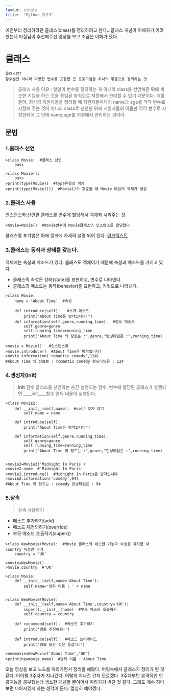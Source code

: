 ```yaml
---
layout: single
title:  "Python_기초3"
---
```


예전부터 정리하려던 클래스(class)를 정리하려고 한다...클래스 개념이 이해하기 어려웠는데 퍼실님이 추천해주신 영상을 보고 조금은 이해가 됐다.

# 클래스
```
클래스란?
함수뿐만 아니라 다양한 변수를 포함한 큰 프로그램을 하나의 묶음으로 정의하는 것
```
> 클래스 사용 이유 : 일일이 변수를 정의하는 게 아니라 class를 선언해준 뒤에 비슷한 기능을 하는 것을 통일된 양식으로 저장해서 관리할 수 있기 때문이다. 예를 들어, 회사의 지원자들을 정리할 때 지원자들마다의 name과 age를 각각 변수로 지정해 주는 것이 아니라 class로 선언한 뒤에 지원자들의 이름만 각각 변수로 지정한뒤에 그 안에 name,age를 지정해서 관리하는 것이다.

## 문법
### 1.클래스 선언

```
>class Movie:  #클래스 선언
    pass

>class Movie():
    pass
>print(type(Movie))  #type유형의 객체
>print(type(Movie()))  #Movie()가 호출될 때 Movie 타입의 객체가 생성
```

### 2.클래스 사용
인스턴스화:선언한 클래스를 변수에 할당해서 객체화 시켜주는 것.
```
>movie=Movie()  #movie변수에 Movie클래스의 인스턴스를 할당했다.

```
클래스명 표기법은 아래 링크에 자세히 설명 되어 있다. 
[링크텍스트](https://www.python.org/dev/peps/pep-0008/)


### 3.클래스는 동작과 상태를 갖는다.
객체에는 속성과 메소드가 있다. 클래스도 객체이기 때문에 속성과 메소드를 가지고 있다.

- 클래스의 속성은 상태(state)를 표현하고, 변수로 나타낸다.
- 클래스의 메소드는 동작(behavior)을 표현하고, 키워드로 나타낸다.
```
>class Movie:
    name = 'About Time'  #속성
    
    def introduce(self):   #소개 메소드
        print("About Time은 명작입니다!")
    def information(self,genre,running_time):  #정보 메소드
        self.genre=genre
        self.running_time=running_time
        print("About Time 의 장르는 :",genre,"런닝타임은 :",running_time)
        
>movie = Movie()   #인스턴스화 
>movie.introduce()  #About Time은 명작입니다!
>movie.information('romantic comedy',124)  
#About Time 의 장르는 : romantic comedy 런닝타임은 : 124
```

### 4.생성자(____init____)

> ____init____ 함수
클래스를 선언하는 순간 실행되는 함수. 변수에 할당된 클래스가 실행되면 ____init____함수 안의 내용이 실행된다.

```
>class Movie2:
    def __init__(self,name):  #self 잊지 않기
        self.name = name
        
    def introduce(self):   
        print("About Time은 명작입니다")
        
    def information(self,genre,running_time):  
        self.genre=genre
        self.running_time=running_time
        print("About Time 의 장르는 :",genre,"런닝타임은 :",running_time)
        

>movie2=Movie2('Midnight In Paris')
>movie2.name  #'Midnight In Paris'
>movie2.introduce()  #Midnight In Paris은 명작입니다
>movie2.information('comedy',94)  
#About Time 의 장르는 : comedy 런닝타임은 : 94
```

### 5.상속
>상속 사용하기
- 메소드 추가하기(add)
- 메소드 재정의하기(override)
- 부모 메소드 호출하기(super())

```
>class NewMovie(Movie):  #Movie 클래스와 비슷한 기능과 속성을 유지한 채 country 속성만 추가
    country = 'UK'

>movie=NewMovie()
>movie.country  #'UK'

>class Movie:
    def __init__(self,name='About Time'):
        self.name='영화 이름 : ' + name
        

>class NewMovie(Movie):
    def __init__(self,name='About Time',country='UK'):
        super().__init__(name)  #부모 메소드 호출하기
        self.country = country
            
    def recommend(self):  #메소드 추가하기
        print('영화 추천해줘!')
        
    def introduce(self):  #메소드 오버라이드
        print('영화 보는 것은 즐겁다!')
        
>newmovie=NewMovie('About Time','UK')
>print(newmovie.name)  #영화 이름 : About Time
```

오늘 영상을 보고 노드를 따라가면서 정리를 해봤다. 머릿속에서 클래스가 정리가 된 것 같다. 아이펠 3주차가 지나갔다. 어떻게 지나간 건지 모르겠다. 3주차부턴 본격적인 인공지능을 공부했는데 생소한 개념들 뿐이어서 따라가기 벅찬 것 같다. 그래도 계속 하다보면 나아지겠지 하는 생각이 든다. 열심히 해야겠다. 
